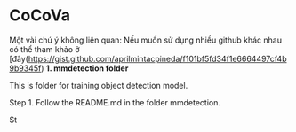 # CoCoVa
Một vài chú ý không liên quan: Nếu muốn sử dụng nhiều github khác nhau có thể tham khảo ở [đây(https://gist.github.com/aprilmintacpineda/f101bf5fd34f1e6664497cf4b9b9345f)
<b> 1. mmdetection folder </b>

This is folder for training object detection model. 

Step 1. Follow the README.md in the folder mmdetection.

St
